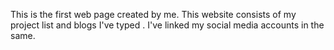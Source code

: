 This is the first web page created by me. This website consists of my project list and blogs I've typed . I've linked my social media accounts in the same.
